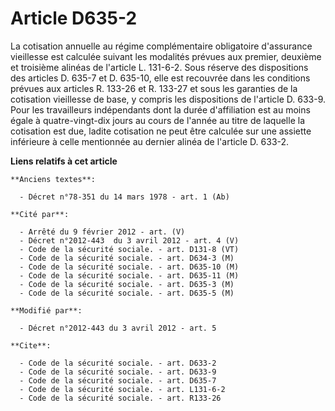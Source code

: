 # Article D635-2

La cotisation annuelle au régime complémentaire obligatoire d'assurance vieillesse est calculée suivant les modalités prévues
aux premier, deuxième et troisième alinéas de l'article L. 131-6-2. Sous réserve des dispositions des articles D. 635-7 et D.
635-10, elle est recouvrée dans les conditions prévues aux articles R. 133-26 et R. 133-27 et sous les garanties de la
cotisation vieillesse de base, y compris les dispositions de l'article D. 633-9. Pour les travailleurs indépendants dont la
durée d'affiliation est au moins égale à quatre-vingt-dix jours au cours de l'année au titre de laquelle la cotisation est
due, ladite cotisation ne peut être calculée sur une assiette inférieure à celle mentionnée au dernier alinéa de l'article D.
633-2.

**Liens relatifs à cet article**

	**Anciens textes**:

	  - Décret n°78-351 du 14 mars 1978 - art. 1 (Ab)

	**Cité par**:

	  - Arrêté du 9 février 2012 - art. (V)
	  - Décret n°2012-443  du 3 avril 2012 - art. 4 (V)
	  - Code de la sécurité sociale. - art. D131-8 (VT)
	  - Code de la sécurité sociale. - art. D634-3 (M)
	  - Code de la sécurité sociale. - art. D635-10 (M)
	  - Code de la sécurité sociale. - art. D635-11 (M)
	  - Code de la sécurité sociale. - art. D635-3 (M)
	  - Code de la sécurité sociale. - art. D635-5 (M)

	**Modifié par**:

	  - Décret n°2012-443 du 3 avril 2012 - art. 5

	**Cite**:

	  - Code de la sécurité sociale. - art. D633-2
	  - Code de la sécurité sociale. - art. D633-9
	  - Code de la sécurité sociale. - art. D635-7
	  - Code de la sécurité sociale. - art. L131-6-2
	  - Code de la sécurité sociale. - art. R133-26
